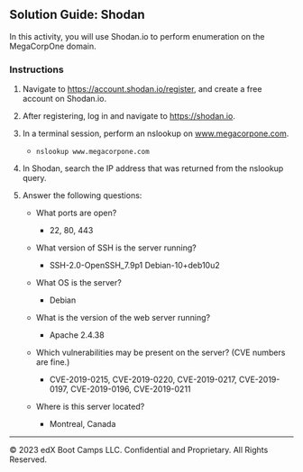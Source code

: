 ## Solution Guide: Shodan

In this activity, you will use Shodan.io to perform enumeration on the MegaCorpOne domain.

### Instructions

1. Navigate to https://account.shodan.io/register, and create a free account on Shodan.io. 

2. After registering, log in and navigate to https://shodan.io.

3. In a terminal session, perform an nslookup on www.megacorpone.com. 

	 - `nslookup www.megacorpone.com`

4. In Shodan, search the IP address that was returned from the nslookup query.

5. Answer the following questions: 

     - What ports are open?
	    
		 - 22, 80, 443
     
	 - What version of SSH is the server running?
	    
		 - SSH-2.0-OpenSSH_7.9p1 Debian-10+deb10u2
	
     - What OS is the server?
	    
		 - Debian
	
     - What is the version of the web server running?

	     - Apache 2.4.38
	
     - Which vulnerabilities may be present on the server? (CVE numbers are fine.)

	     - CVE-2019-0215, CVE-2019-0220, CVE-2019-0217, CVE-2019-0197, CVE-2019-0196, CVE-2019-0211

	 - Where is this server located?
	 
		 - Montreal, Canada

---
© 2023 edX Boot Camps LLC. Confidential and Proprietary. All Rights Reserved.



